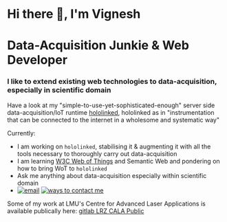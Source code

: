 # Hi there 👋, I'm Vignesh

# Data-Acquisition Junkie & Web Developer

### I like to extend existing web technologies to data-acquisition, especially in scientific domain

Have a look at my "simple-to-use-yet-sophisticated-enough" server side data-acquisition/IoT runtime [hololinked](https://github.com/VigneshVSV/hololinked), hololinked as in "instrumentation that can be connected to the internet in a wholesome and systematic way"

Currently:
- I am working on `hololinked`, stabilising it & augmenting it with all the tools necessary to thoroughly carry out data-acquisition
- I am learning [W3C Web of Things](https://www.w3.org/WoT/) and Semantic Web and pondering on how to bring WoT to `hololinked`
- Ask me anything about data-acquisition especially within scientific domain   
- [![email](https://img.shields.io/badge/email%20me-brown)](mailto:vignesh.vaidyanathan@hololinked.dev) [![ways to contact me](https://img.shields.io/badge/ways_to_contact_me-brown)](https://hololinked.dev/contact)
 
Some of my work at LMU's Centre for Advanced Laser Applications is available publically here: [gitlab LRZ CALA Public](https://gitlab.lrz.de/cala-public)